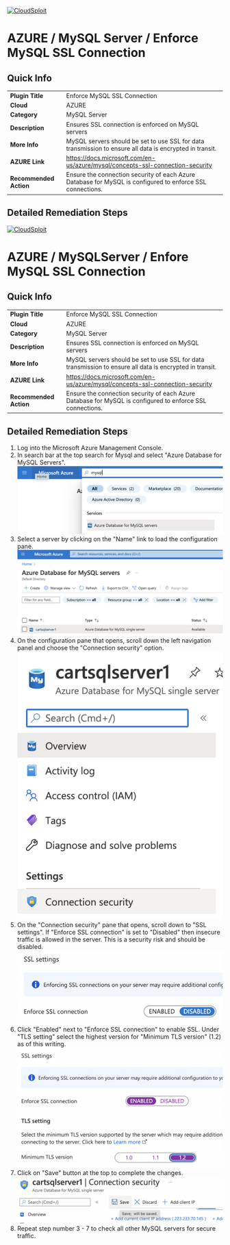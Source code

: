 [![CloudSploit](https://cloudsploit.com/img/logo-new-big-text-100.png "CloudSploit")](https://cloudsploit.com)

# AZURE / MySQL Server / Enforce MySQL SSL Connection

## Quick Info

| | |
|-|-|
| **Plugin Title** | Enforce MySQL SSL Connection |
| **Cloud** | AZURE |
| **Category** | MySQL Server |
| **Description** | Ensures SSL connection is enforced on MySQL servers |
| **More Info** | MySQL servers should be set to use SSL for data transmission to ensure all data is encrypted in transit. |
| **AZURE Link** | https://docs.microsoft.com/en-us/azure/mysql/concepts-ssl-connection-security |
| **Recommended Action** | Ensure the connection security of each Azure Database for MySQL is configured to enforce SSL connections. |

## Detailed Remediation Steps

[![CloudSploit](https://cloudsploit.com/img/logo-new-big-text-100.png "CloudSploit")](https://cloudsploit.com)

# AZURE / MySQLServer / Enfore MySQL SSL Connection

## Quick Info

| | |
|-|-|
| **Plugin Title** | Enforce MySQL SSL Connection |
| **Cloud** | AZURE |
| **Category** | MySQL Server |
| **Description** | Ensures SSL connection is enforced on MySQL servers |
| **More Info** | MySQL servers should be set to use SSL for data transmission to ensure all data is encrypted in transit. |
| **AZURE Link** | https://docs.microsoft.com/en-us/azure/mysql/concepts-ssl-connection-security |
| **Recommended Action** | Ensure the connection security of each Azure Database for MySQL is configured to enforce SSL connections. |

## Detailed Remediation Steps

1. Log into the Microsoft Azure Management Console.
2. In search bar at the top search for Mysql and select "Azure Database for MySQL Servers". </br> <img src="/resources/azure/mysqlserver/enforce-mysql-ssl-connection/step2.png"/>
3. Select a server by clicking on the "Name" link to load the configuration pane.</br> <img src="/resources/azure/mysqlserver/enforce-mysql-ssl-connection/step3.png"/>
4. On the configuration pane that opens, scroll down the left navigation panel and choose the "Connection security" option. </br>  <img src="/resources/azure/mysqlserver/enforce-mysql-ssl-connection/step4.png"/>
5. On the "Connection security" pane that opens, scroll down to "SSL settings". If "Enforce SSL connection" is set to "Disabled" then insecure traffic is allowed in the server. This is a security risk and should be disabled.</br>  <img src="/resources/azure/mysqlserver/enforce-mysql-ssl-connection/step5.png"/>
6. Click "Enabled" next to "Enforce SSL connection" to enable SSL. Under "TLS setting" select the highest version for "Minimum TLS version" (1.2) as of this writing.</br>  <img src="/resources/azure/mysqlserver/enforce-mysql-ssl-connection/step6.png"/>
7. Click on "Save" button at the top to complete the changes.</br>  <img src="/resources/azure/mysqlserver/enforce-mysql-ssl-connection/step7.png"/>
8. Repeat step number 3 - 7 to check all other MySQL servers for secure traffic.

